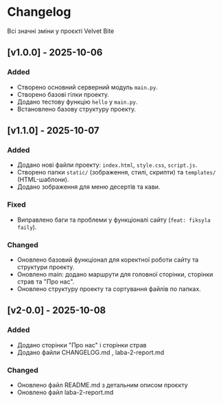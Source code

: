# Changelog

Всі значні зміни у проєкті Velvet Bite

## [v1.0.0] - 2025-10-06
### Added
- Створено основний серверний модуль `main.py`.
- Створено базові гілки проекту.
- Додано тестову функцію `hello` у `main.py`.
- Встановлено базову структуру проекту.

## [v1.1.0] - 2025-10-07
### Added
- Додано нові файли проекту: `index.html`, `style.css`, `script.js`.
- Створено папки `static/` (зображення, стилі, скрипти) та `templates/` (HTML-шаблони).
- Додано зображення для меню десертів та кави.

### Fixed
- Виправлено баги та проблеми у функціоналі сайту (`feat: fiksyla faily`).

### Changed
- Оновлено базовий функціонал для коректної роботи сайту та структури проекту.
- Оновлено main: додано маршрути для головної сторінки, сторінки страв та "Про нас".
- Оновлено структуру проекту та сортування файлів по папках.
## [v2-0.0] - 2025-10-08 
### Added
- Додано сторінки "Про нас" і сторінки страв
- Додано файли CHANGELOG.md , laba-2-report.md
### Changed
- Оновлено файл README.md з детальним описом проєкту
- Оновлено файл laba-2-report.md
